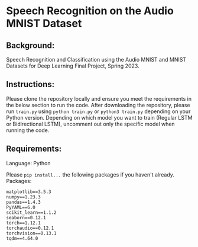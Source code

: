 # Speech Recognition on the Audio MNIST Dataset

## Background:
Speech Recognition and Classification using the Audio MNIST and MNIST Datasets for Deep Learning Final Project, Spring 2023.

## Instructions:
Please clone the repository locally and ensure you meet the requirements in the below section to run the code.
After downloading the repository, please run ```train.py``` using ```python train.py``` or ```python3 train.py``` depending on your Python version.
Depending on which model you want to train (Regular LSTM or Bidirectional LSTM), uncomment out only the specific model when running the code.

## Requirements:
Language: Python

Please ```pip install...``` the following packages if you haven't already.
Packages:
```
matplotlib==3.5.3
numpy==1.23.3
pandas==1.4.3
PyYAML==6.0
scikit_learn==1.1.2
seaborn==0.12.1
torch==1.12.1
torchaudio==0.12.1
torchvision==0.13.1
tqdm==4.64.0
```
